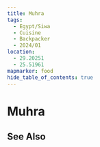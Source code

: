 ```yaml
---
title: Muhra
tags:
  - Egypt/Siwa
  - Cuisine
  - Backpacker
  - 2024/01
location:
  - 29.20251
  - 25.51961
mapmarker: food
hide_table_of_contents: true
---
```


Muhra
=====

See Also
--------
